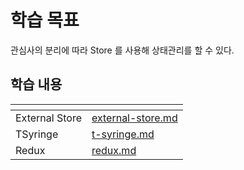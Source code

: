 # 학습 목표

관심사의 분리에 따라 Store 를 사용해 상태관리를 할 수 있다.

## 학습 내용

<table data-view="cards">
  <thead>
    <tr>
      <th></th>
      <th data-hidden data-card-target data-type="content-ref"></th>
    </tr>
  </thead>
  <tbody>
    <tr>
      <td>External Store</td>
      <td><a href="./external-store.md">external-store.md</a></td>
    </tr>
    <tr>
      <td>TSyringe</td>
      <td><a href="./t-syringe.md">t-syringe.md</a></td>
    </tr>
    <tr>
      <td>Redux</td>
      <td><a href="./redux.md">redux.md</a></td>
    </tr>
</table>
